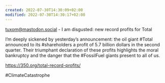 ```yaml
---
created: 2022-07-30T14:30:09+02:00
modified: 2022-07-30T14:30:17+02:00
---
```


tuxom@mastodon.social - I am disgusted: new record profits for Total

I’m deeply sickened by yesterday’s announcement: the oil giant #Total announced to its #shareholders a profit of 5.7 billion dollars in the second quarter. Their triumphant declaration of these profits highlights the moral bankruptcy and the danger that the #FossilFuel giants present to all of us.

https://350.org/total-record-profits/

#ClimateCatastrophe
